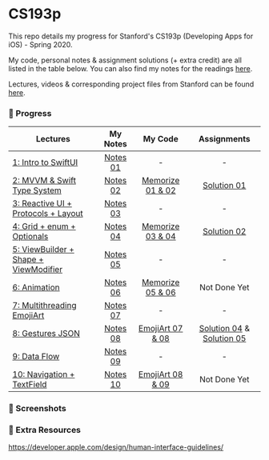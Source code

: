 # CS193p

This repo details my progress for Stanford's CS193p (Developing Apps for iOS) - Spring 2020.

My code, personal notes & assignment solutions (+ extra credit) are all listed in the table below. You can also find my notes for the readings [here](https://github.com/sk-ruban/CS193p/tree/master/Readings%20Notes).

Lectures, videos & corresponding project files from Stanford can be found [here](https://cs193p.sites.stanford.edu).

### 🚧 Progress

| Lectures | My Notes | My Code | Assignments |
| --------------- | :-------------: | :-------------: | :-------------: |
| [1: Intro to SwiftUI](https://www.youtube.com/watch?v=jbtqIBpUG7g) | [Notes 01](https://github.com/sk-ruban/CS193p/blob/master/Lecture%20Notes/01%20-%20Intro%20to%20SwiftUI.md) | - | - |
| [2: MVVM & Swift Type System](https://www.youtube.com/watch?v=4GjXq2Sr55Q) | [Notes 02](https://github.com/sk-ruban/CS193p/blob/master/Lecture%20Notes/02%20-%20MVVM%20%2B%20Swift%20Types.md) | [Memorize 01 & 02](https://github.com/sk-ruban/CS193p/tree/master/01%20%26%2002%20-%20Memorize) | [Solution 01](https://github.com/sk-ruban/CS193p/blob/master/Assignments/Assignment%201/README.md)|
| [3: Reactive UI + Protocols + Layout](https://www.youtube.com/watch?v=SIYdYpPXil4) | [Notes 03](https://github.com/sk-ruban/CS193p/blob/master/Lecture%20Notes/03%20-%20Reactive%20UI%20Protocols%20Layout.md) | - | - |
| [4: Grid + enum + Optionals](https://www.youtube.com/watch?v=eHEeWzFP6O4)|[Notes 04](https://github.com/sk-ruban/CS193p/blob/master/Lecture%20Notes/04%20-%20Grid%2C%20enum%20%26%20Optionals.md)|[Memorize 03 & 04](https://github.com/sk-ruban/CS193p/tree/master/03%20%26%2004%20-%20Memorize)| [Solution 02](https://github.com/sk-ruban/CS193p/blob/master/Assignments/Assignment%202/README.md)|
| [5: ViewBuilder + Shape + ViewModifier](https://www.youtube.com/watch?v=oDKDGCRdSHc)|[Notes 05](https://github.com/sk-ruban/CS193p/blob/master/Lecture%20Notes/05%20-%20ViewBuilder%20%2B%20Shape%20%2B%20ViewModifier.md)| - | - |
| [6: Animation](https://www.youtube.com/watch?v=3krC2c56ceQ)|[Notes 06](https://github.com/sk-ruban/CS193p/blob/master/Lecture%20Notes/06%20-%20Animation.md)|[Memorize 05 & 06](https://github.com/sk-ruban/CS193p/tree/master/05%20%26%2006%20-%20Memorize)| Not Done Yet|
| [7: Multithreading EmojiArt](https://youtu.be/tmx-OwkBWxA)|[Notes 07](https://github.com/sk-ruban/CS193p/blob/master/Lecture%20Notes/07%20-%20Multithreading%20EmojiArt.md)|-| - |
| [8: Gestures JSON](https://youtu.be/mz-rNLWJ0bk)|[Notes 08](https://github.com/sk-ruban/CS193p/blob/master/Lecture%20Notes/08%20-%20Gestures%20JSON.md)|[EmojiArt 07 & 08](https://github.com/sk-ruban/CS193p/tree/master/07%20%26%2008%20-%20EmojiArt)|[Solution 04](https://github.com/sk-ruban/CS193p/blob/master/Assignments/Assignment%204/README.md) & [Solution 05](https://github.com/sk-ruban/CS193p/blob/master/Assignments/Assignment%205/Assignment%205.md)|
| [9: Data Flow](https://youtu.be/0i152oA3T3s)|[Notes 09](https://github.com/sk-ruban/CS193p/blob/master/Lecture%20Notes/08%20-%20Gestures%20JSON.md)|-| - |
| [10: Navigation + TextField](https://youtu.be/CKexGQuIO7E)|[Notes 10](https://github.com/sk-ruban/CS193p/blob/master/Lecture%20Notes/08%20-%20Gestures%20JSON.md)|[EmojiArt 08 & 09](https://github.com/sk-ruban/CS193p/tree/master/07%20%26%2008%20-%20EmojiArt)|Not Done Yet|


### 📸 Screenshots

### 🍕 Extra Resources

https://developer.apple.com/design/human-interface-guidelines/


